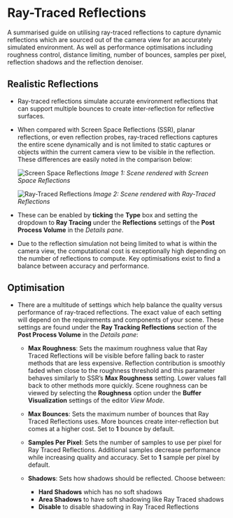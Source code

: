 # Ray-Traced Reflections

A summarised guide on utilising ray-traced reflections to capture dynamic reflections which are sourced out of the camera view for an accurately simulated environment. As well as performance optimisations including roughness control, distance limiting, number of bounces, samples per pixel, reflection shadows and the reflection denoiser.

## Realistic Reflections
* Ray-traced reflections simulate accurate environment reflections that can support multiple bounces to create inter-reflection for reflective surfaces. 
  
* When compared with Screen Space Reflections (SSR), planar reflections, or even reflection probes, ray-traced reflections captures the entire scene dynamically and is not limited to static captures or objects within the current camera view to be visible in the reflection. These differences are easily noted in the comparison below:

    ![Screen Space Reflections](https://docs.unrealengine.com/Images/Engine/Rendering/RayTracing/RT_Reflections_Disabled.jpg)
    *Image 1: Scene rendered with Screen Space Reflections*

    ![Ray-Traced Reflections](https://docs.unrealengine.com/Images/Engine/Rendering/RayTracing/RT_Reflections_Enabled-1.jpg)
    *Image 2: Scene rendered with Ray-Traced Reflections*
  
* These can be enabled by **ticking** the **Type** box and setting the dropdown to **Ray Tracing** under the **Reflections** settings of the **Post Process Volume** in the *Details pane*.
  
* Due to the reflection simulation not being limited to what is within the camera view, the computational cost is exceptionally high depending on the number of reflections to compute. Key optimisations exist to find a balance between accuracy and performance.

## Optimisation
* There are a multitude of settings which help balance the quality versus performance of ray-traced reflections. The exact value of each setting will depend on the requirements and components of your scene. These settings are found under the **Ray Tracking Reflections** section of the **Post Process Volume** in the *Details pane*:

  * **Max Roughness**: Sets the maximum roughness value that Ray Traced Reflections will be visible before falling back to raster methods that are less expensive. Reflection contribution is smoothly faded when close to the roughness threshold and this parameter behaves similarly to SSR’s **Max Roughness** setting. Lower values fall back to other methods more quickly. Scene roughness can be viewed by selecting the **Roughness** option under the **Buffer Visualization** settings of the editor *View Mode*.

  * **Max Bounces**: Sets the maximum number of bounces that Ray Traced Reflections uses. More bounces create inter-reflection but comes at a higher cost. Set to **1** bounce by default.

  * **Samples Per Pixel**: Sets the number of samples to use per pixel for Ray Traced Reflections. Additional samples decrease performance while increasing quality and accuracy. Set to **1** sample per pixel by default.

  * **Shadows**: Sets how shadows should be reflected. Choose between:
    * **Hard Shadows** which has no soft shadows
    * **Area Shadows** to have soft shadowing like Ray Traced shadows
    * **Disable** to disable shadowing in Ray Traced Reflections